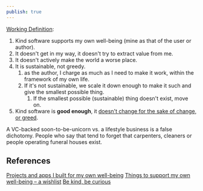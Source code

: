 ```yaml
---
publish: true
---
```

[Working Definition](<../Operational Definition>):

1. Kind software supports my own well-being (mine as that of the user or author).
2. It doesn't get in my way, it doesn't try to extract value from me. 
3. It doesn't actively make the world a worse place.
4. It is sustainable, not greedy.
	1. as the author, I charge as much as I need to make it work, within the framework of my own life.
	2. If it's not sustainable, we scale it down enough to make it such and give the smallest possible thing.
		1. If the smallest possible (sustainable) thing doesn't exist, move on.
5. Kind software is **good enough**, it [doesn't change for the sake of change, or greed](<../Proteus - Uncertainty is the only Certainty>).

A VC-backed soon-to-be-unicorn vs. a lifestyle business is a false dichotomy. People who say that tend to forget that carpenters, cleaners or people operating funeral houses exist.

## References

[Projects and apps I built for my own well-being](<../Projects and apps I built for my own well-being>)
[Things to support my own well-being – a wishlist](<../Things to support my own well-being – a wishlist>)
[Be kind, be curious](<../Be kind, be curious>)
